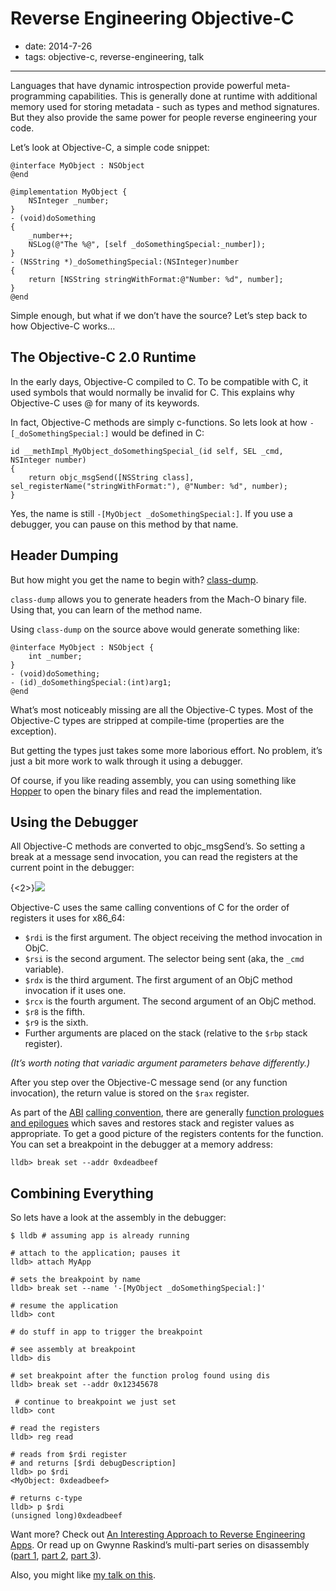 # Reverse Engineering Objective-C

- date: 2014-7-26
- tags: objective-c, reverse-engineering, talk

----------------------------

Languages that have dynamic introspection provide powerful meta-programming
capabilities. This is generally done at runtime with additional memory used for
storing metadata - such as types and method signatures. But they also provide
the same power for people reverse engineering your code.

Let’s look at Objective-C, a simple code snippet:


```objc
@interface MyObject : NSObject
@end

@implementation MyObject {
    NSInteger _number;
}
- (void)doSomething
{
    _number++;
    NSLog(@"The %@", [self _doSomethingSpecial:_number]);
}
- (NSString *)_doSomethingSpecial:(NSInteger)number
{
    return [NSString stringWithFormat:@"Number: %d", number];
}
@end

```


Simple enough, but what if we don’t have the source? Let’s step back to how
Objective-C works…

## The Objective-C 2.0 Runtime

In the early days, Objective-C compiled to C. To be compatible with C, it used
symbols that would normally be invalid for C. This explains why Objective-C
uses @ for many of its keywords.

In fact, Objective-C methods are simply c-functions. So lets look at how
`-[_doSomethingSpecial:]` would be defined in C:


```objc
id __methImpl_MyObject_doSomethingSpecial_(id self, SEL _cmd, NSInteger number)
{
    return objc_msgSend([NSString class], sel_registerName("stringWithFormat:"), @"Number: %d", number);
}

```


Yes, the name is still `-[MyObject _doSomethingSpecial:]`. If you use a
debugger, you can pause on this method by that name.

## Header Dumping

But how might you get the name to begin with?
[class-dump](https://github.com/nygard/class-dump).

`class-dump` allows you to generate headers from the Mach-O binary file. Using
that, you can learn of the method name.

Using `class-dump` on the source above would generate something like:

```objc
@interface MyObject : NSObject {
    int _number;
}
- (void)doSomething;
- (id)_doSomethingSpecial:(int)arg1;
@end

```

What’s most noticeably missing are all the Objective-C types. Most of the
Objective-C types are stripped at compile-time (properties are the exception).

But getting the types just takes some more laborious effort. No problem, it’s
just a bit more work to walk through it using a debugger.

Of course, if you like reading assembly, you can using something like
[Hopper](http://www.hopperapp.com) to open the binary files and read the
implementation.

## Using the Debugger

All Objective-C methods are converted to objc_msgSend’s. So setting a break at
a message send invocation, you can read the registers at the current point in
the debugger:

{<2>}![](/content/images/2014/Jul/1X1l1K3D0A1X200N0N022x0L3k1O033a.png)

Objective-C uses the same calling conventions of C for the order of registers
it uses for x86_64:

* `$rdi` is the first argument. The object receiving the method invocation in ObjC.
* `$rsi` is the second argument. The selector being sent (aka, the `_cmd` variable).
* `$rdx` is the third argument. The first argument of an ObjC method invocation if it uses one.
* `$rcx` is the fourth argument. The second argument of an ObjC method.
* `$r8` is the fifth.
* `$r9` is the sixth.
* Further arguments are placed on the stack (relative to the `$rbp` stack register).

*(It’s worth noting that variadic argument parameters behave differently.)*

After you step over the Objective-C message send (or any function invocation),
the return value is stored on the `$rax` register.

As part of the [ABI](http://en.wikipedia.org/wiki/Application_binary_interface)
[calling convention](http://wiki.osdev.org/Calling_Conventions), there are
generally [function prologues and
epilogues](http://en.wikipedia.org/wiki/Function_prologue) which saves and
restores stack and register values as appropriate. To get a good picture of the
registers contents for the function. You can set a breakpoint in the debugger
at a memory address:


```
lldb> break set --addr 0xdeadbeef

```


## Combining Everything

So lets have a look at the assembly in the debugger:


```
$ lldb # assuming app is already running

# attach to the application; pauses it
lldb> attach MyApp

# sets the breakpoint by name
lldb> break set --name '-[MyObject _doSomethingSpecial:]'

# resume the application
lldb> cont

# do stuff in app to trigger the breakpoint

# see assembly at breakpoint
lldb> dis

# set breakpoint after the function prolog found using dis
lldb> break set --addr 0x12345678

 # continue to breakpoint we just set
lldb> cont

# read the registers
lldb> reg read

# reads from $rdi register
# and returns [$rdi debugDescription]
lldb> po $rdi
<MyObject: 0xdeadbeef>

# returns c-type
lldb> p $rdi
(unsigned long)0xdeadbeef

```

Want more? Check out [An Interesting Approach to Reverse Engineering
Apps](http://cocoaheads.tv/an-interesting-approach-to-reverse-engineering-apps-by-chris-stroud/).
Or read up on Gwynne Raskind’s multi-part series on disassembly ([part
1](http://www.mikeash.com/pyblog/friday-qa-2011-12-16-disassembling-the-assembly-part-1.html),
[part
2](http://www.mikeash.com/pyblog/friday-qa-2011-12-23-disassembling-the-assembly-part-2.html),
[part
3](http://www.mikeash.com/pyblog/friday-qa-2011-12-30-disassembling-the-assembly-part-3-arm-edition.html)).

Also, you might like [my talk on
this](http://pivotallabs.com/jeff-hui-reverse-engineering-objective-c/).
